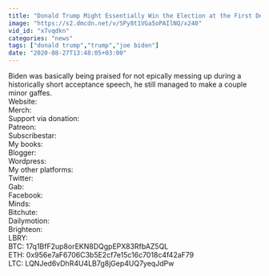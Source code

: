 ```yaml
---
title: "Donald Trump Might Essentially Win the Election at the First Debate with Biden"
image: "https://s2.dmcdn.net/v/SPy8t1VGa5oPAIlNQ/x240"
vid_id: "x7vqdkn"
categories: "news"
tags: ["donald trump","trump","joe biden"]
date: "2020-08-27T13:48:05+03:00"
---
```

Biden was basically being praised for not epically messing up during a historically short acceptance speech, he still managed to make a couple minor gaffes.  <br>Website:   <br>Merch:   <br>Support via donation:  <br>Patreon:   <br>Subscribestar:   <br>My books:  <br>Blogger:   <br>Wordpress:   <br>My other platforms:  <br>Twitter:   <br>Gab:   <br>Facebook:   <br>Minds:   <br>Bitchute:   <br>Dailymotion:   <br>Brighteon:   <br>LBRY:   <br>BTC: 17q1BfF2up8orEKN8DQgpEPX83RfbAZ5QL  <br>ETH: 0x956e7aF6706C3b5E2cf7e15c16c7018c4f42aF79  <br>LTC: LQNJed6vDhR4U4LB7g8jGep4UQ7yeqJdPw
